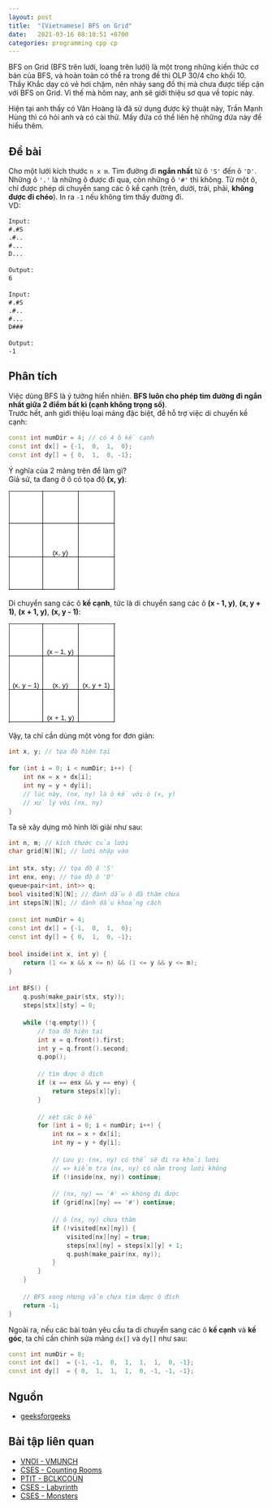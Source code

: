 ```yaml
---
layout: post
title:  "[Vietnamese] BFS on Grid"
date:   2021-03-16 08:10:51 +0700
categories: programming cpp cp
---
```


BFS on Grid (BFS trên lưới, loang trên lưới) là một trong những kiến thức cơ bản của BFS, và hoàn toàn có thể ra trong đề thi OLP 30/4 cho khối 10.
Thầy Khắc dạy có vẻ hơi chậm, nên nhảy sang đồ thị mà chưa được tiếp cận với BFS on Grid. Vì thế mà hôm nay, anh sẽ giới thiệu sơ qua về topic này.

Hiện tại anh thấy có Văn Hoàng là đã sử dụng được kỹ thuật này, Trần Mạnh Hùng thì có hỏi anh và có cài thử.
Mấy đứa có thể liên hệ những đứa này để hiểu thêm.

## Đề bài

Cho một lưới kích thước `n x m`. Tìm đường đi **ngắn nhất** từ ô `'S'` đến ô `'D'`. Những ô `'.'` là những ô được đi qua, còn những ô `'#'` thì không.
Từ một ô, chỉ được phép di chuyển sang các ô kề cạnh (trên, dưới, trái, phải, **không được đi chéo**). In ra `-1` nếu không tìm thấy đường đi.<br/>
VD:
```
Input:
#.#S
.#..
#...
D...

Output:
6

Input:
#.#S
.#..
#...
D###

Output:
-1
```

## Phân tích

Việc dùng BFS là ý tưởng hiển nhiên. **BFS luôn cho phép tìm đường đi ngắn nhất giữa 2 điểm bất kì (cạnh không trọng số)**.<br/>
Trước hết, anh giới thiệu loại mảng đặc biệt, để hỗ trợ việc di chuyển kề cạnh:
```cpp
const int numDir = 4; // có 4 ô kề cạnh
const int dx[] = {-1,  0,  1,  0};
const int dy[] = { 0,  1,  0, -1};
```
Ý nghĩa của 2 mảng trên để làm gì?<br/>
Giả sử, ta đang ở ô có tọa độ **(x, y)**:

<img src="/assets/bfs_on_grid/grid1.png" alt="grid1">

Di chuyển sang các ô **kề cạnh**, tức là di chuyển sang các ô **(x - 1, y)**, **(x, y + 1)**, **(x + 1, y)**, **(x, y - 1)**:


<img src="/assets/bfs_on_grid/grid2.png" alt="grid2">

Vậy, ta chỉ cần dùng một vòng for đơn giản:
```cpp
int x, y; // tọa độ hiện tại

for (int i = 0; i < numDir; i++) {
    int nx = x + dx[i];
    int ny = y + dy[i];
    // lúc này, (nx, ny) là ô kề với ô (x, y)
    // xử lý với (nx, ny)
}
```

Ta sẽ xây dựng mô hình lời giải như sau:
```cpp
int n, m; // kích thước của lưới
char grid[N][N]; // lưới nhập vào

int stx, sty; // tọa độ ô 'S'
int enx, eny; // tọa độ ô 'D'
queue<pair<int, int>> q;
bool visited[N][N]; // đánh dấu ô đã thăm chưa
int steps[N][N]; // đánh dấu khoảng cách

const int numDir = 4;
const int dx[] = {-1,  0,  1,  0};
const int dy[] = { 0,  1,  0, -1};

bool inside(int x, int y) {
    return (1 <= x && x <= n) && (1 <= y && y <= m);
}

int BFS() {
    q.push(make_pair(stx, sty));
    steps[stx][sty] = 0;

    while (!q.empty()) {
        // tọa độ hiện tại
        int x = q.front().first;
        int y = q.front().second;
        q.pop();

        // tìm được ô đích
        if (x == enx && y == eny) {
            return steps[x][y];
        }

        // xét các ô kề
        for (int i = 0; i < numDir; i++) {
            int nx = x + dx[i];
            int ny = y + dy[i];

            // Lưu ý: (nx, ny) có thể sẽ đi ra khỏi lưới
            // => kiểm tra (nx, ny) có nằm trong lưới không
            if (!inside(nx, ny)) continue;

            // (nx, ny) == '#' => không đi được
            if (grid[nx][ny] == '#') continue;

            // ô (nx, ny) chưa thăm
            if (!visited[nx][ny]) {
                visited[nx][ny] = true;
                steps[nx][ny] = steps[x][y] + 1;
                q.push(make_pair(nx, ny));
            }
        }
    }

    // BFS xong nhưng vẫn chưa tìm được ô đích
    return -1;
}
```

Ngoài ra, nếu các bài toán yêu cầu ta di chuyển sang các ô **kề cạnh** và **kề góc**, ta chỉ cần chỉnh sửa mảng `dx[]` và `dy[]` như sau:
```cpp
const int numDir = 8;
const int dx[]  = {-1, -1,  0,  1,  1,  1,  0, -1};
const int dy[]  = { 0,  1,  1,  1,  0, -1, -1, -1};
```

## Nguồn
* [geeksforgeeks](https://www.geeksforgeeks.org/shortest-distance-two-cells-matrix-grid/)

## Bài tập liên quan
* [VNOI - VMUNCH](https://codeforces.com/group/FLVn1Sc504/contest/274857/problem/W)
* [CSES - Counting Rooms](https://cses.fi/problemset/task/1192)
* [PTIT - BCLKCOUN](https://www.spoj.com/PTIT/problems/BCLKCOUN)
* [CSES - Labyrinth](https://cses.fi/problemset/task/1193)
* [CSES - Monsters](https://cses.fi/problemset/task/1194)
